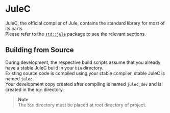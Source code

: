 # JuleC

JuleC, the official compiler of Jule, contains the standard library for most of its parts. \
Please refer to the [``std::jule``](https://github.com/julelang/jule/tree/master/std/jule) package to see the relevant sections.

## Building from Source

During development, the respective build scripts assume that you already have a stable JuleC build in your `bin` directory. \
Existing source code is compiled using your stable compiler, stable JuleC is named `julec`. \
Your development copy created after compiling is named `julec_dev` and is created in the `bin` directory.

> **Note** \
> The `bin` directory must be placed at root directory of project.
